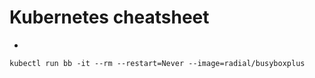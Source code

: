 # Kubernetes cheatsheet
* 
```shell
kubectl run bb -it --rm --restart=Never --image=radial/busyboxplus
```